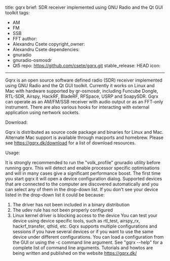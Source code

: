 title: gqrx
brief: SDR receiver implemented using GNU Radio and the Qt GUI toolkit
tags:
  - AM
  - FM
  - SSB
  - FFT
author:
  - Alexandru Csete
copyright_owner:
  - Alexandru Csete
dependencies:
  - gnuradio
  - gnuradio-osmosdr
  - Qt5
repo: https://github.com/csete/gqrx.git
stable_release: HEAD
icon:
---

Gqrx is an open source software defined radio (SDR) receiver implemented using GNU Radio and the Qt GUI toolkit. 
Currently it works on Linux and Mac with hardware supported by gr-osmosdr, including Funcube Dongle, RTL-SDR, Airspy, HackRF, BladeRF, RFSpace, USRP and SoapySDR.
Gqrx can operate as an AM/FM/SSB receiver with audio output or as an FFT-only instrument. 
There are also various hooks for interacting with external application using nertwork sockets.

Download:

Gqrx is distributed as source code package and binaries for Linux and Mac. 
Alternate Mac support is available through macports and homebrew.
Please see https://gqrx.dk/download for a list of download resources.

Usage:

It is strongly recommended to run the "volk_profile" gnuradio utility before running gqrx. 
This will detect and enable processor specific optimisations and will in many cases give a significant performance boost.
The first time you start gqrx it will open a device configuration dialog. 
Supported devices that are connected to the computer are discovered automatically and you can select any of them in the drop-down list.
If you don't see your device listed in the drop-down list it could be because:
1. The driver has not been included in a binary distribution
2. The udev rule has not been properly configured
3. Linux kernel driver is blocking access to the device
You can test your device using device specific tools, such as rtl_test, airspy_rx, hackrf_transfer, qthid, etc.
Gqrx supports multiple configurations and sessions if you have several devices or if you want to use the same device under different configurations. 
You can load a configuration from the GUI or using the -c command line argument. 
See "gqrx --help" for a complete list of command line arguments.
Tutorials and howtos are being written and published on the website https://gqrx.dk/
